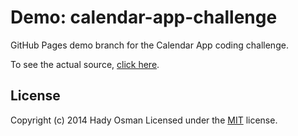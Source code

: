 # Demo: calendar-app-challenge
GitHub Pages demo branch for the Calendar App coding challenge.

To see the actual source, [click here][source].

## License
Copyright (c) 2014 Hady Osman
Licensed under the [MIT][license] license.

[source]: https://github.com/hadynz/calendar-app-challenge/tree/master
[license]: blob/master/LICENSE
